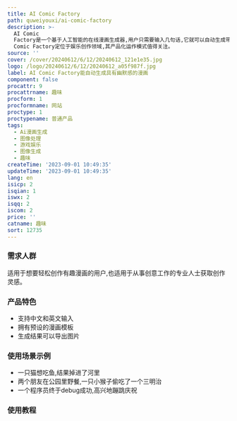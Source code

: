 ```yaml
---
title: AI Comic Factory
path: quweiyouxi/ai-comic-factory
description: >-
  AI Comic
  Factory是一个基于人工智能的在线漫画生成器,用户只需要输入几句话,它就可以自动生成带有幽默感的漫画。该产品采用了OpenAI的图片生成模型DALL-E,可以非常逼真地生成各种漫画场景。它的优势是漫画生成非常快速容易,即使没有绘画技能也可以立即产出高质量的漫画作品。产品目前免费使用。AI
  Comic Factory定位于娱乐创作领域,其产品化运作模式值得关注。
source: ''
cover: /cover/20240612/6/12/20240612_121e1e35.jpg
logo: /logo/20240612/6/12/20240612_a05f987f.jpg
label: AI Comic Factory能自动生成具有幽默感的漫画
component: false
procattr: 9
procattrname: 趣味
procform: 1
procformname: 网站
proctype: 1
proctypename: 普通产品
tags:
  - Ai漫画生成
  - 图像处理
  - 游戏娱乐
  - 图像生成
  - 趣味
createTime: '2023-09-01 10:49:35'
updateTime: '2023-09-01 10:49:35'
lang: en
isicp: 2
isqian: 1
iswx: 2
isqq: 2
iscom: 2
price: ''
catname: 趣味
sort: 12735
---
```




### 需求人群
适用于想要轻松创作有趣漫画的用户,也适用于从事创意工作的专业人士获取创作灵感。

### 产品特色
- 支持中文和英文输入
- 拥有预设的漫画模板
- 生成结果可以导出图片

### 使用场景示例
- 一只猫想吃鱼,结果掉进了河里
- 两个朋友在公园里野餐,一只小猴子偷吃了一个三明治
- 一个程序员终于debug成功,高兴地蹦跳庆祝

### 使用教程


  
